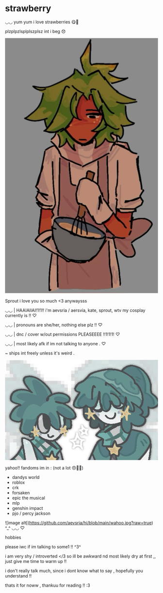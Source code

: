 # strawberry 

◡◡ yum yum i love strawberries 😋🍓

plzplpzlsplplszplsz int i beg 😞

![image alt](https://github.com/aevsria/hi/blob/main/hmm.jpg?raw=true)

Sprout i love you so much <3 anywaysss

◡◡ | HAAIAIIAI!1!1!! i'm aevsria / aersvia, kate, sprout, wtv my cosplay currently is !! ♡


◡◡ | pronouns are she/her, nothing else plz !! ♡


◡◡ | dnc / cover w/out permissions PLEASEEEE !!1!1!1! ♡ 


◡◡ | most likely afk if im not talking to anyone . ♡

~ ships int freely unless it's weird .

![image alt](https://github.com/aevsria/hi/blob/main/s%20s%20s%20s.jpg?raw=true)

yahoo!! fandoms im in : (not a lot 😞🙏🏻)
- dandys world
- roblox
- crk
- forsaken
- epic the musical
- mlp
- genshin impact
- pjo / percy jackson

![image alt[(https://github.com/aevsria/hi/blob/main/wahoo.jpg?raw=true)
^_^ ◡◡ ♡

hobbies 

please iwc if im talking to some1 !! ^3^

i am very shy / introverted </3 so ill be awkward nd most likely dry at first ,, just give me time to warm up !!

i don't really talk much, since i dont know what to say , hopefully you understand !!

thats it for noww , thankuu for reading !! :3

